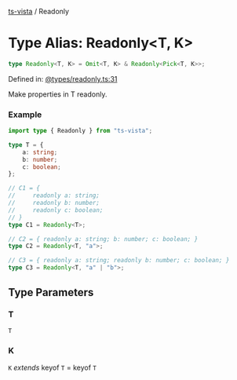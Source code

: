 [ts-vista](../README.md) / Readonly

# Type Alias: Readonly\<T, K\>

```ts
type Readonly<T, K> = Omit<T, K> & Readonly<Pick<T, K>>;
```

Defined in: [@types/readonly.ts:31](https://github.com/alpheusday/ts-vista/blob/c438b9dc95b0e81e858cb313b2cc7855fc9db4c9/package/src/@types/readonly.ts#L31)

Make properties in T readonly.

### Example

```ts
import type { Readonly } from "ts-vista";

type T = {
    a: string;
    b: number;
    c: boolean;
};

// C1 = {
//     readonly a: string;
//     readonly b: number;
//     readonly c: boolean;
// }
type C1 = Readonly<T>;

// C2 = { readonly a: string; b: number; c: boolean; }
type C2 = Readonly<T, "a">;

// C3 = { readonly a: string; readonly b: number; c: boolean; }
type C3 = Readonly<T, "a" | "b">;
```

## Type Parameters

### T

`T`

### K

`K` *extends* keyof `T` = keyof `T`
